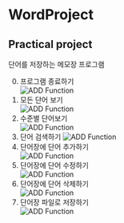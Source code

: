 # WordProject
## Practical project  
단어를 저장하는 메모장 프로그램  
  
0. 프로그램 종료하기  
![ADD Function](https://github.com/HongKing896/WordProject/blob/master/screenshot/0.png)
1. 모든 단어 보기  
![ADD Function](https://github.com/HongKing896/WordProject/blob/master/screenshot/1.png)
2. 수준별 단어보기  
![ADD Function](https://github.com/HongKing896/WordProject/blob/master/screenshot/2.png)
3. 단어 검색하기
![ADD Function](https://github.com/HongKing896/WordProject/blob/master/screenshot/2.png)
4. 단어장에 단어 추가하기  
![ADD Function](https://github.com/HongKing896/WordProject/blob/master/screenshot/2.png)
5. 단어장에 단어 수정하기  
![ADD Function](https://github.com/HongKing896/WordProject/blob/master/screenshot/2.png)
6. 단어장에 단어 삭제하기  
![ADD Function](https://github.com/HongKing896/WordProject/blob/master/screenshot/2.png)
7. 단어장 파일로 저장하기   
![ADD Function](https://github.com/HongKing896/WordProject/blob/master/screenshot/2.png)
